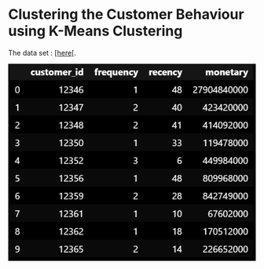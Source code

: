 # Clustering the Customer Behaviour using K-Means Clustering
<body>
  <p>
    The data set : <a href="https://storage.googleapis.com/dqlab-dataset/RFM_customer.csv">[here[</a>.     
  </p>
  <img src = "https://github.com/adinovitarini/porto_unsupervised_learning/blob/main/data_head.png">
</body>
